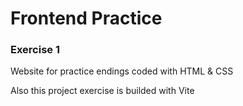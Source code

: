 # Frontend Practice
### Exercise 1

Website for practice endings coded with HTML & CSS

Also this project exercise is builded with Vite